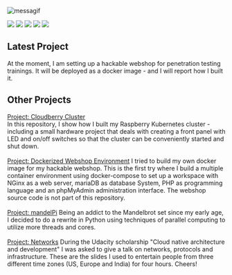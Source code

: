 ![messagif](https://user-images.githubusercontent.com/12532513/151534208-7b6376cf-e067-4eb5-a2db-e25843ef36ec.gif)

![](https://github-profile-summary-cards.vercel.app/api/cards/profile-details?username=jegali&theme=vue)
![](https://github-profile-summary-cards.vercel.app/api/cards/repos-per-language?username=jegali&theme=default)
![](https://github-profile-summary-cards.vercel.app/api/cards/most-commit-language?username=jegali&theme=default)
![](https://github-profile-summary-cards.vercel.app/api/cards/stats?username=jegali&theme=default)
![](https://github-profile-summary-cards.vercel.app/api/cards/productive-time?username=jegali&theme=default)

## Latest Project
At the moment, I am setting up a hackable webshop for penetration testing trainings. It will be deployed as a docker image - and I will report how I built it.

## Other Projects
[Project: Cloudberry Cluster](https://github.com/jegali/Cloudberry-Cluster) <br/>
In this repository, I show how I built my Raspberry Kubernetes cluster - including a small hardware project that deals with creating a front panel with LED and on/off switches so that the cluster can be conveniently started and shut down. <br/><br/>
[Project: Dockerized Webshop Environment](https://github.com/jegali/docker-nginx-mysql-php-phpmyadmin)
I tried to build my own docker image for my hackable webshop. This is the first try where I build a multiple container environment using docker-compose to set up a workspace with NGinx as a web server, mariaDB as database System, PHP as programming language and an phpMyAdmin administration interface. The webshop source code is not part of this repository.<br/><br/>
[Project: mandelPi](https://github.com/jegali/MandelPi)
Being an addict to the Mandelbrot set since my early age, I decided to do a rewrite in Python using techniques of parallel computing to utilize more threads and cores.<br/><br/>
[Project: Networks](https://github.com/jegali/networks)
During the Udacity scholarship "Cloud native architecture and development" I was asked to give a talk on networks, protocols and infrastructure. These are the slides I used to entertain people from three different time zones (US, Europe and India) for four hours. Cheers!<br/><br/>
